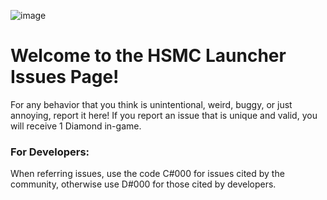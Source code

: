 ![image](https://github.com/NoThrottle/HSMCLauncher-Issues/assets/75120879/82e384fd-a36f-45b6-a632-ccc0b921f706)

# Welcome to the HSMC Launcher Issues Page!

For any behavior that you think is unintentional, weird, buggy, or just annoying, report it here! If you report an issue that is unique and valid, you will receive 1 Diamond in-game. 


### For Developers:
When referring issues, use the code C#000 for issues cited by the community, otherwise use D#000 for those cited by developers. 
